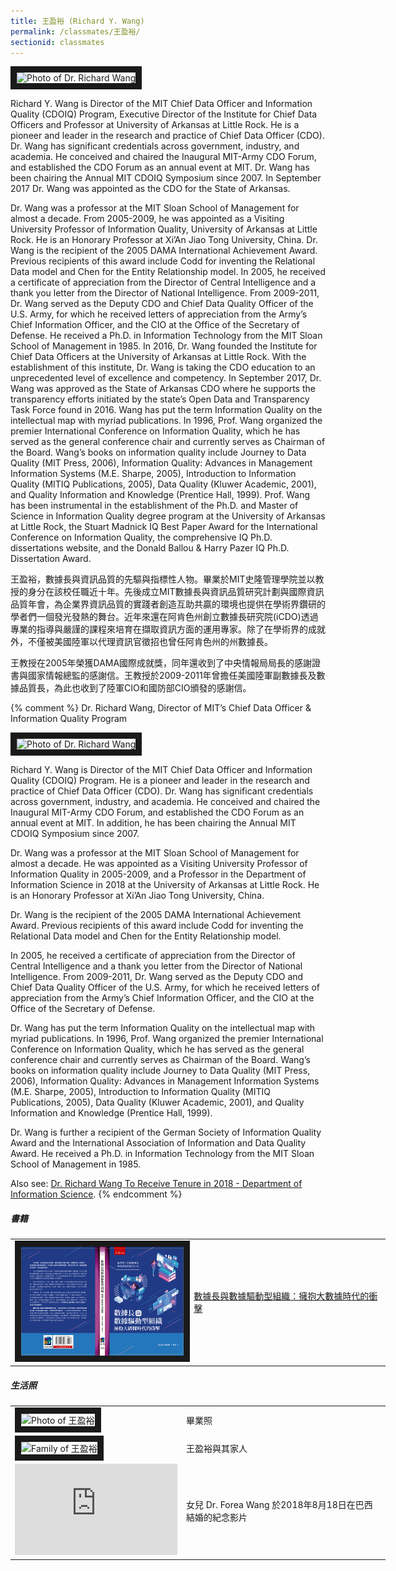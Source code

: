 ```yaml
---
title: 王盈裕 (Richard Y. Wang)
permalink: /classmates/王盈裕/
sectionid: classmates
---
```

<img src="/img/RW-150x150.jpg"
     alt="Photo of Dr. Richard Wang" width="150" border="10" />

Richard Y. Wang is Director of the MIT Chief Data Officer and Information Quality (CDOIQ) Program, Executive Director of the Institute for Chief Data Officers and Professor at University of Arkansas at Little Rock. He is a pioneer and leader in the research and practice of Chief Data Officer (CDO). Dr. Wang has significant credentials across government, industry, and academia. He conceived and chaired the Inaugural MIT-Army CDO Forum, and established the CDO Forum as an annual event at MIT.  Dr. Wang has been chairing the Annual MIT CDOIQ Symposium since 2007.  In September 2017 Dr. Wang was appointed as the CDO for the State of Arkansas.

Dr. Wang was a professor at the MIT Sloan School of Management for almost a decade. From 2005-2009, he was appointed as a Visiting University Professor of Information Quality, University of Arkansas at Little Rock. He is an Honorary Professor at Xi’An Jiao Tong University, China. Dr. Wang is the recipient of the 2005 DAMA International Achievement Award. Previous recipients of this award include Codd for inventing the Relational Data model and Chen for the Entity Relationship model. In 2005, he received a certificate of appreciation from the Director of Central Intelligence and a thank you letter from the Director of National Intelligence. From 2009-2011, Dr. Wang served as the Deputy CDO and Chief Data Quality Officer of the U.S. Army, for which he received letters of appreciation from the Army’s Chief Information Officer, and the CIO at the Office of the Secretary of Defense. He received a Ph.D. in Information Technology from the MIT Sloan School of Management in 1985. In 2016, Dr. Wang founded the Institute for Chief Data Officers at the University of Arkansas at Little Rock.  With the establishment of this institute, Dr. Wang is taking the CDO education to an unprecedented level of excellence and competency. In September 2017, Dr. Wang was approved as the State of Arkansas CDO where he supports the transparency efforts initiated by the state’s Open Data and Transparency Task Force found in 2016. Wang has put the term Information Quality on the intellectual map with myriad publications. In 1996, Prof. Wang organized the premier International Conference on Information Quality, which he has served as the general conference chair and currently serves as Chairman of the Board. Wang’s books on information quality include Journey to Data Quality (MIT Press, 2006), Information Quality: Advances in Management Information Systems (M.E. Sharpe, 2005), Introduction to Information Quality (MITIQ Publications, 2005), Data Quality (Kluwer Academic, 2001), and Quality Information and Knowledge (Prentice Hall, 1999). Prof. Wang has been instrumental in the establishment of the Ph.D. and Master of Science in Information Quality degree program at the University of Arkansas at Little Rock, the Stuart Madnick IQ Best Paper Award for the International Conference on Information Quality, the comprehensive IQ Ph.D. dissertations website, and the Donald Ballou & Harry Pazer IQ Ph.D. Dissertation Award.

王盈裕，數據長與資訊品質的先驅與指標性人物。畢業於MIT史隆管理學院並以教授的身分在該校任職近十年。先後成立MIT數據長與資訊品質研究計劃與國際資訊品質年會，為企業界資訊品質的實踐者創造互助共贏的環境也提供在學術界鑽研的學者們一個發光發熱的舞台。近年來還在阿肯色州創立數據長研究院(iCDO)透過專業的指導與嚴謹的課程來培育在擷取資訊方面的運用專家。除了在學術界的成就外，不僅被美國陸軍以代理資訊官徵招也曾任阿肯色州的州數據長。

王教授在2005年榮獲DAMA國際成就獎，同年還收到了中央情報局局長的感謝證書與國家情報總監的感謝信。王教授於2009-2011年曾擔任美國陸軍副數據長及數據品質長，為此也收到了陸軍CIO和國防部CIO頒發的感謝信。

{% comment %}
Dr. Richard Wang, Director of MIT’s Chief Data Officer & Information Quality Program

<img src="/img/RichPhoto2016.jpg"
     alt="Photo of Dr. Richard Wang" width="250" border="10" />

Richard Y. Wang is Director of the MIT Chief Data Officer and Information Quality (CDOIQ) Program. He is a pioneer and leader in the research and practice of Chief Data Officer (CDO). Dr. Wang has significant credentials across government, industry, and academia. He conceived and chaired the Inaugural MIT-Army CDO Forum, and established the CDO Forum as an annual event at MIT. In addition, he has been chairing the Annual MIT CDOIQ Symposium since 2007.

Dr. Wang was a professor at the MIT Sloan School of Management for almost a decade. He was appointed as a Visiting University Professor of Information Quality in 2005-2009, and a Professor in the Department of Information Science in 2018 at the University of Arkansas at Little Rock. He is an Honorary Professor at Xi’An Jiao Tong University, China.

Dr. Wang is the recipient of the 2005 DAMA International Achievement Award. Previous recipients of this award include Codd for inventing the Relational Data model and Chen for the Entity Relationship model.

In 2005, he received a certificate of appreciation from the Director of Central Intelligence and a thank you letter from the Director of National Intelligence. From 2009-2011, Dr. Wang served as the Deputy CDO and Chief Data Quality Officer of the U.S. Army, for which he received letters of appreciation from the Army’s Chief Information Officer, and the CIO at the Office of the Secretary of Defense.

Dr. Wang has put the term Information Quality on the intellectual map with myriad publications. In 1996, Prof. Wang organized the premier International Conference on Information Quality, which he has served as the general conference chair and currently serves as Chairman of the Board. Wang’s books on information quality include Journey to Data Quality (MIT Press, 2006), Information Quality: Advances in Management Information Systems (M.E. Sharpe, 2005), Introduction to Information Quality (MITIQ Publications, 2005), Data Quality (Kluwer Academic, 2001), and Quality Information and Knowledge (Prentice Hall, 1999).

Dr. Wang is further a recipient of the German Society of Information Quality Award and the International Association of Information and Data Quality Award. He received a Ph.D. in Information Technology from the MIT Sloan School of Management in 1985.

Also see: [Dr. Richard Wang To Receive Tenure in 2018 - Department of Information Science](https://ualr.edu/informationscience/2018/06/18/dr-richard-wang-receive-tenure-2018/).
{% endcomment %}

##### 書籍

<table style="width: 600px">
  <tr>
   <td>
   <img src="/img/book_cdo.jpg"
        alt="Photo of CDO Book"
        width="260" border="10" />
   </td>
   <td class="photo-text">
     <a href="https://www.wunan.com.tw/bookdetail?NO=15643">數據長與數據驅動型組織：擁抱大數據時代的衝擊</a>
   </td>
  </tr>
</table>

##### 生活照

<table style="width: 600px">
  <tr>
   <td>
   <img src="/img/王盈裕1.jpg"
        alt="Photo of 王盈裕"
        width="260" border="10" />
   </td>
   <td class="photo-text">
     畢業照
   </td>
  </tr>
  <tr>
   <td>
   <img src="/img/王盈裕2.jpg"
        alt="Family of 王盈裕"
        width="260" border="10" />
   </td>
   <td class="photo-text">
     王盈裕與其家人
   </td>
  </tr>
  <tr>
   <td>
   <iframe width="260" height="146" src="https://www.youtube.com/embed/FgP1yY2E014" frameborder="0" allow="accelerometer; autoplay; encrypted-media; gyroscope; picture-in-picture" allowfullscreen></iframe>
   </td>
   <td class="photo-text">
     女兒 Dr. Forea Wang 於2018年8月18日在巴西結婚的紀念影片
   </td>
  </tr>
</table>
